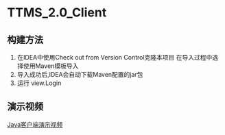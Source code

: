 # TTMS_2.0_Client
## 构建方法
 1. 在IDEA中使用Check out from Version Control克隆本项目 在导入过程中选择使用Maven模板导入
 2. 导入成功后,IDEA会自动下载Maven配置的jar包
 3. 运行 view.Login
## 演示视频
[Java客户端演示视频](http://file.fujie.bid/TTMS%20JavaGUI%E6%BC%94%E7%A4%BA.mp4)<br>
